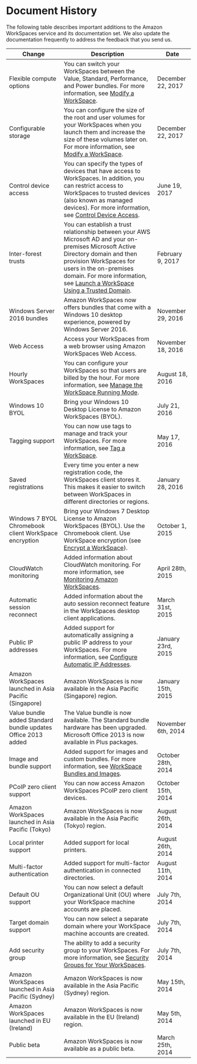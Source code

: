 # Document History<a name="workspaces-document-history"></a>

The following table describes important additions to the Amazon WorkSpaces service and its documentation set\. We also update the documentation frequently to address the feedback that you send us\.


| Change | Description | Date | 
| --- | --- | --- | 
| Flexible compute options | You can switch your WorkSpaces between the Value, Standard, Performance, and Power bundles\. For more information, see [Modify a WorkSpace](modify-workspaces.md)\. | December 22, 2017 | 
| Configurable storage | You can configure the size of the root and user volumes for your WorkSpaces when you launch them and increase the size of these volumes later on\. For more information, see [Modify a WorkSpace](modify-workspaces.md)\. | December 22, 2017 | 
| Control device access | You can specify the types of devices that have access to WorkSpaces\. In addition, you can restrict access to WorkSpaces to trusted devices \(also known as managed devices\)\. For more information, see [Control Device Access](update-directory-details.md#control-device-access)\. | June 19, 2017 | 
| Inter\-forest trusts | You can establish a trust relationship between your AWS Microsoft AD and your on\-premises Microsoft Active Directory domain and then provision WorkSpaces for users in the on\-premises domain\. For more information, see [Launch a WorkSpace Using a Trusted Domain](launch-workspace-trusted-domain.md)\. | February 9, 2017 | 
| Windows Server 2016 bundles | Amazon WorkSpaces now offers bundles that come with a Windows 10 desktop experience, powered by Windows Server 2016\. | November 29, 2016 | 
| Web Access | Access your WorkSpaces from a web browser using Amazon WorkSpaces Web Access\. | November 18, 2016 | 
| Hourly WorkSpaces | You can configure your WorkSpaces so that users are billed by the hour\. For more information, see [Manage the WorkSpace Running Mode](running-mode.md)\. | August 18, 2016 | 
| Windows 10 BYOL | Bring your Windows 10 Desktop License to Amazon WorkSpaces \(BYOL\)\. | July 21, 2016 | 
| Tagging support | You can now use tags to manage and track your WorkSpaces\. For more information, see [Tag a WorkSpace](tag-workspaces.md)\. | May 17, 2016 | 
| Saved registrations | Every time you enter a new registration code, the WorkSpaces client stores it\. This makes it easier to switch between WorkSpaces in different directories or regions\. | January 28, 2016 | 
|  Windows 7 BYOL Chromebook client WorkSpace encryption  |  Bring your Windows 7 Desktop License to Amazon WorkSpaces \(BYOL\)\. Use the Chromebook client\. Use WorkSpace encryption \(see [Encrypt a WorkSpace](encrypt-workspaces.md)\)\.  | October 1, 2015 | 
| CloudWatch monitoring | Added information about CloudWatch monitoring\. For more information, see [Monitoring Amazon WorkSpaces](amazon-workspaces-monitoring.md)\. | April 28th, 2015 | 
| Automatic session reconnect | Added information about the auto session reconnect feature in the WorkSpaces desktop client applications\.  | March 31st, 2015 | 
| Public IP addresses | Added support for automatically assigning a public IP address to your WorkSpaces\. For more information, see [Configure Automatic IP Addresses](update-directory-details.md#automatic-assignment)\.  | January 23rd, 2015 | 
| Amazon WorkSpaces launched in Asia Pacific \(Singapore\) | Amazon WorkSpaces is now available in the Asia Pacific \(Singapore\) region\. | January 15th, 2015 | 
|  Value bundle added Standard bundle updates Office 2013 added  |  The Value bundle is now available\. The Standard bundle hardware has been upgraded\. Microsoft Office 2013 is now available in Plus packages\.  | November 6th, 2014 | 
| Image and bundle support | Added support for images and custom bundles\. For more information, see [WorkSpace Bundles and Images](amazon-workspaces-bundles.md)\.  | October 28th, 2014 | 
| PCoIP zero client support | You can now access Amazon WorkSpaces PCoIP zero client devices\. | October 15th, 2014 | 
| Amazon WorkSpaces launched in Asia Pacific \(Tokyo\) | Amazon WorkSpaces is now available in the Asia Pacific \(Tokyo\) region\. | August 26th, 2014 | 
| Local printer support | Added support for local printers\. | August 26th, 2014 | 
| Multi\-factor authentication | Added support for multi\-factor authentication in connected directories\. | August 11th, 2014 | 
| Default OU support | You can now select a default Organizational Unit \(OU\) where your WorkSpace machine accounts are placed\. | July 7th, 2014 | 
| Target domain support | You can now select a separate domain where your WorkSpace machine accounts are created\. | July 7th, 2014 | 
| Add security group | The ability to add a security group to your WorkSpaces\. For more information, see [Security Groups for Your WorkSpaces](amazon-workspaces-security-groups.md)\. | July 7th, 2014 | 
| Amazon WorkSpaces launched in Asia Pacific \(Sydney\) | Amazon WorkSpaces is now available in the Asia Pacific \(Sydney\) region\. | May 15th, 2014 | 
| Amazon WorkSpaces launched in EU \(Ireland\) | Amazon WorkSpaces is now available in the EU \(Ireland\) region\. | May 5th, 2014 | 
| Public beta | Amazon WorkSpaces is now available as a public beta\. | March 25th, 2014 | 